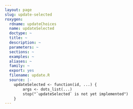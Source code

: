 ```yaml
---
layout: page
slug: update-selected
roxygen:
  rdname: updateChoices
  name: updateSelected
  doctype: ~
  title: ~
  description: ~
  parameters: ~
  sections: ~
  examples: ~
  aliases: ~
  family: ~
  export: yes
  filename: update.R
  source: |-
    updateSelected <- function(id, ...) {
        args <- dots_list(...)
        stop("`updateSelected` is not yet implemented")
    }
---
```

